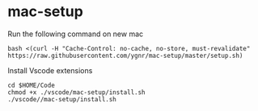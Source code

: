 # mac-setup

Run the following command on new mac

```
bash <(curl -H "Cache-Control: no-cache, no-store, must-revalidate" https://raw.githubusercontent.com/ygnr/mac-setup/master/setup.sh)
```

Install Vscode extensions

```
cd $HOME/Code
chmod +x ./vscode/mac-setup/install.sh
./vscode//mac-setup/install.sh
```